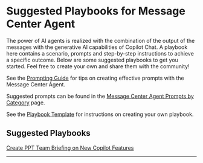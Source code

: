 # Suggested Playbooks for Message Center Agent

The power of AI agents is realized with the combination of the output of the messages with the generative AI capabilities of Copilot Chat. A playbook here contains a scenario, prompts and step-by-step instructions to achieve a specific outcome. Below are some suggested playbooks to get you started. Feel free to create your own and share them with the community!

See the [Prompting Guide](./prompting_guide.md) for tips on creating effective prompts with the Message Center Agent.

Suggested prompts can be found in the [Message Center Agent Prompts by Category](./message_center_agent_prompts.md) page.

See the [Playbook Template](./Template.md) for instructions on creating your own playbook.

## Suggested Playbooks

[Create PPT Team Briefing on New Copilot Features](./Create_PPT_Team_Briefing_on_New_Copilot_Features/Create_PPT_Team_Briefing_on_New_Copilot_Features.md)



___



